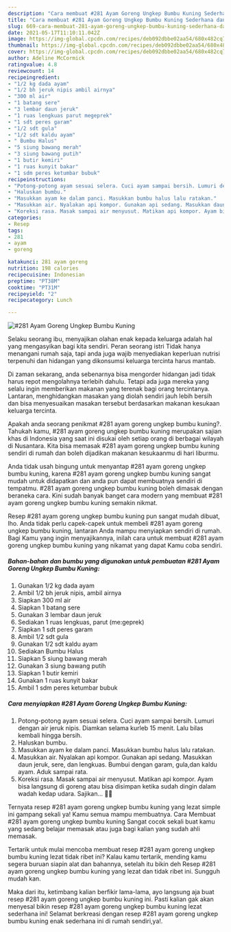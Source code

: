 ```yaml
---
description: "Cara membuat #281 Ayam Goreng Ungkep Bumbu Kuning Sederhana dan Mudah Dibuat"
title: "Cara membuat #281 Ayam Goreng Ungkep Bumbu Kuning Sederhana dan Mudah Dibuat"
slug: 669-cara-membuat-281-ayam-goreng-ungkep-bumbu-kuning-sederhana-dan-mudah-dibuat
date: 2021-05-17T11:10:11.042Z
image: https://img-global.cpcdn.com/recipes/deb092dbbe02aa54/680x482cq70/281-ayam-goreng-ungkep-bumbu-kuning-foto-resep-utama.jpg
thumbnail: https://img-global.cpcdn.com/recipes/deb092dbbe02aa54/680x482cq70/281-ayam-goreng-ungkep-bumbu-kuning-foto-resep-utama.jpg
cover: https://img-global.cpcdn.com/recipes/deb092dbbe02aa54/680x482cq70/281-ayam-goreng-ungkep-bumbu-kuning-foto-resep-utama.jpg
author: Adeline McCormick
ratingvalue: 4.8
reviewcount: 14
recipeingredient:
- "1/2 kg dada ayam"
- "1/2 bh jeruk nipis ambil airnya"
- "300 ml air"
- "1 batang sere"
- "3 lembar daun jeruk"
- "1 ruas lengkuas parut megeprek"
- "1 sdt peres garam"
- "1/2 sdt gula"
- "1/2 sdt kaldu ayam"
- " Bumbu Halus"
- "5 siung bawang merah"
- "3 siung bawang putih"
- "1 butir kemiri"
- "1 ruas kunyit bakar"
- "1 sdm peres ketumbar bubuk"
recipeinstructions:
- "Potong-potong ayam sesuai selera. Cuci ayam sampai bersih. Lumuri dengan air jeruk nipis. Diamkan selama kurleb 15 menit. Lalu bilas kembali hingga bersih."
- "Haluskan bumbu."
- "Masukkan ayam ke dalam panci. Masukkan bumbu halus lalu ratakan."
- "Masukkan air. Nyalakan api kompor. Gunakan api sedang. Masukkan daun jeruk, sere, dan lengkuas. Bumbui dengan garam, gula,dan kaldu ayam. Aduk sampai rata."
- "Koreksi rasa. Masak sampai air menyusut. Matikan api kompor. Ayam bisa langsung di goreng atau bisa disimpan ketika sudah dingin dalam wadah kedap udara. Sajikan... 👩‍🍳"
categories:
- Resep
tags:
- 281
- ayam
- goreng

katakunci: 281 ayam goreng 
nutrition: 198 calories
recipecuisine: Indonesian
preptime: "PT38M"
cooktime: "PT31M"
recipeyield: "2"
recipecategory: Lunch

---
```



![#281 Ayam Goreng Ungkep Bumbu Kuning](https://img-global.cpcdn.com/recipes/deb092dbbe02aa54/680x482cq70/281-ayam-goreng-ungkep-bumbu-kuning-foto-resep-utama.jpg)

Selaku seorang ibu, menyajikan olahan enak kepada keluarga adalah hal yang mengasyikan bagi kita sendiri. Peran seorang istri Tidak hanya menangani rumah saja, tapi anda juga wajib menyediakan keperluan nutrisi terpenuhi dan hidangan yang dikonsumsi keluarga tercinta harus mantab.

Di zaman  sekarang, anda sebenarnya bisa mengorder hidangan jadi tidak harus repot mengolahnya terlebih dahulu. Tetapi ada juga mereka yang selalu ingin memberikan makanan yang terenak bagi orang tercintanya. Lantaran, menghidangkan masakan yang diolah sendiri jauh lebih bersih dan bisa menyesuaikan masakan tersebut berdasarkan makanan kesukaan keluarga tercinta. 



Apakah anda seorang penikmat #281 ayam goreng ungkep bumbu kuning?. Tahukah kamu, #281 ayam goreng ungkep bumbu kuning merupakan sajian khas di Indonesia yang saat ini disukai oleh setiap orang di berbagai wilayah di Nusantara. Kita bisa memasak #281 ayam goreng ungkep bumbu kuning sendiri di rumah dan boleh dijadikan makanan kesukaanmu di hari liburmu.

Anda tidak usah bingung untuk menyantap #281 ayam goreng ungkep bumbu kuning, karena #281 ayam goreng ungkep bumbu kuning sangat mudah untuk didapatkan dan anda pun dapat membuatnya sendiri di tempatmu. #281 ayam goreng ungkep bumbu kuning boleh dimasak dengan beraneka cara. Kini sudah banyak banget cara modern yang membuat #281 ayam goreng ungkep bumbu kuning semakin nikmat.

Resep #281 ayam goreng ungkep bumbu kuning pun sangat mudah dibuat, lho. Anda tidak perlu capek-capek untuk membeli #281 ayam goreng ungkep bumbu kuning, lantaran Anda mampu menyiapkan sendiri di rumah. Bagi Kamu yang ingin menyajikannya, inilah cara untuk membuat #281 ayam goreng ungkep bumbu kuning yang nikamat yang dapat Kamu coba sendiri.

<!--inarticleads1-->

##### Bahan-bahan dan bumbu yang digunakan untuk pembuatan #281 Ayam Goreng Ungkep Bumbu Kuning:

1. Gunakan 1/2 kg dada ayam
1. Ambil 1/2 bh jeruk nipis, ambil airnya
1. Siapkan 300 ml air
1. Siapkan 1 batang sere
1. Gunakan 3 lembar daun jeruk
1. Sediakan 1 ruas lengkuas, parut (me:geprek)
1. Siapkan 1 sdt peres garam
1. Ambil 1/2 sdt gula
1. Gunakan 1/2 sdt kaldu ayam
1. Sediakan  Bumbu Halus
1. Siapkan 5 siung bawang merah
1. Gunakan 3 siung bawang putih
1. Siapkan 1 butir kemiri
1. Gunakan 1 ruas kunyit bakar
1. Ambil 1 sdm peres ketumbar bubuk




<!--inarticleads2-->

##### Cara menyiapkan #281 Ayam Goreng Ungkep Bumbu Kuning:

1. Potong-potong ayam sesuai selera. Cuci ayam sampai bersih. Lumuri dengan air jeruk nipis. Diamkan selama kurleb 15 menit. Lalu bilas kembali hingga bersih.
1. Haluskan bumbu.
1. Masukkan ayam ke dalam panci. Masukkan bumbu halus lalu ratakan.
1. Masukkan air. Nyalakan api kompor. Gunakan api sedang. Masukkan daun jeruk, sere, dan lengkuas. Bumbui dengan garam, gula,dan kaldu ayam. Aduk sampai rata.
1. Koreksi rasa. Masak sampai air menyusut. Matikan api kompor. Ayam bisa langsung di goreng atau bisa disimpan ketika sudah dingin dalam wadah kedap udara. Sajikan... 👩‍🍳




Ternyata resep #281 ayam goreng ungkep bumbu kuning yang lezat simple ini gampang sekali ya! Kamu semua mampu membuatnya. Cara Membuat #281 ayam goreng ungkep bumbu kuning Sangat cocok sekali buat kamu yang sedang belajar memasak atau juga bagi kalian yang sudah ahli memasak.

Tertarik untuk mulai mencoba membuat resep #281 ayam goreng ungkep bumbu kuning lezat tidak ribet ini? Kalau kamu tertarik, mending kamu segera buruan siapin alat dan bahannya, setelah itu bikin deh Resep #281 ayam goreng ungkep bumbu kuning yang lezat dan tidak ribet ini. Sungguh mudah kan. 

Maka dari itu, ketimbang kalian berfikir lama-lama, ayo langsung aja buat resep #281 ayam goreng ungkep bumbu kuning ini. Pasti kalian gak akan menyesal bikin resep #281 ayam goreng ungkep bumbu kuning lezat sederhana ini! Selamat berkreasi dengan resep #281 ayam goreng ungkep bumbu kuning enak sederhana ini di rumah sendiri,ya!.

